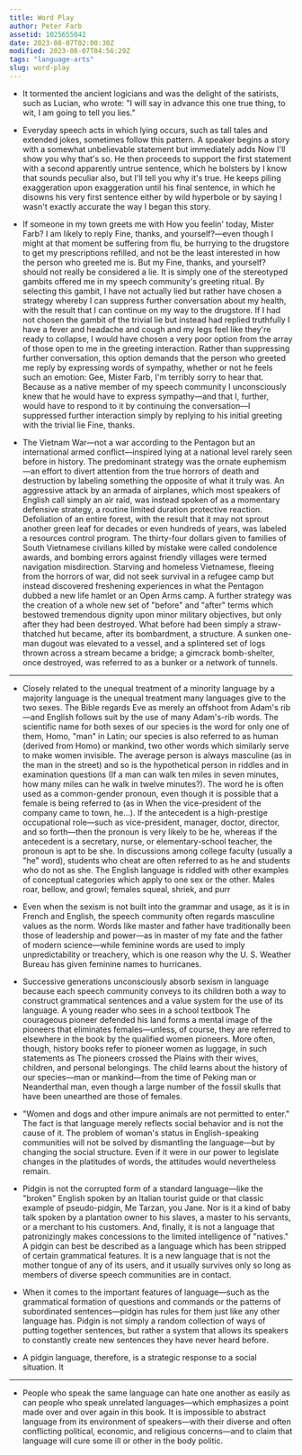 ```yaml
---
title: Word Play
author: Peter Farb
assetid: 1025655042
date: 2023-08-07T02:00:30Z
modified: 2023-08-07T04:56:29Z
tags: "language-arts"
slug: word-play
---
```


*  It tormented the ancient logicians and was the delight of the satirists, such as Lucian, who wrote: "I will say in advance this one true thing, to wit, I am going to tell you lies."

*  Everyday speech acts in which lying occurs, such as tall tales and extended jokes, sometimes follow this pattern. A speaker begins a story with a somewhat unbelievable statement but immediately adds Now I'll show you why that's so. He then proceeds to support the first statement with a second apparently untrue sentence, which he bolsters by I know that sounds peculiar also, but I'll tell you why it's true. He keeps piling exaggeration upon exaggeration until his final sentence, in which he disowns his very first sentence either by wild hyperbole or by saying I wasn't exactly accurate the way I began this story.

*  If someone in my town greets me with How you feelin' today, Mister Farb? I am likely to reply Fine, thanks, and yourself?—even though I might at that moment be suffering from flu, be hurrying to the drugstore to get my prescriptions refilled, and not be the least interested in how the person who greeted me is. But my Fine, thanks, and yourself? should not really be considered a lie. It is simply one of the stereotyped gambits offered me in my speech community's greeting ritual. By selecting this gambit, I have not actually lied but rather have chosen a strategy whereby I can suppress further conversation about my health, with the result that I can continue on my way to the drugstore. If I had not chosen the gambit of the trivial lie but instead had replied truthfully I have a fever and headache and cough and my legs feel like they're ready to collapse, I would have chosen a very poor option from the array of those open to me in the greeting interaction. Rather than suppressing further conversation, this option demands that the person who greeted me reply by expressing words of sympathy, whether or not he feels such an emotion: Gee, Mister Farb, I'm terribly sorry to hear that. Because as a native member of my speech community I unconsciously knew that he would have to express sympathy—and that I, further, would have to respond to it by continuing the conversation—I suppressed further interaction simply by replying to his initial greeting with the trivial lie Fine, thanks.

*  The Vietnam War—not a war according to the Pentagon but an international armed conflict—inspired lying at a national level rarely seen before in history. The predominant strategy was the ornate euphemism—an effort to divert attention from the true horrors of death and destruction by labeling something the opposite of what it truly was. An aggressive attack by an armada of airplanes, which most speakers of English call simply an air raid, was instead spoken of as a momentary defensive strategy, a routine limited duration protective reaction. Defoliation of an entire forest, with the result that it may not sprout another green leaf for decades or even hundreds of years, was labeled a resources control program. The thirty-four dollars given to families of South Vietnamese civilians killed by mistake were called condolence awards, and bombing errors against friendly villages were termed navigation misdirection. Starving and homeless Vietnamese, fleeing from the horrors of war, did not seek survival in a refugee camp but instead discovered freshening experiences in what the Pentagon dubbed a new life hamlet or an Open Arms camp. A further strategy was the creation of a whole new set of "before" and "after" terms which bestowed tremendous dignity upon minor military objectives, but only after they had been destroyed. What before had been simply a straw-thatched hut became, after its bombardment, a structure. A sunken one-man dugout was elevated to a vessel, and a splintered set of logs thrown across a stream became a bridge; a gimcrack bomb-shelter, once destroyed, was referred to as a bunker or a network of tunnels.

---

*  Closely related to the unequal treatment of a minority language by a majority language is the unequal treatment many languages give to the two sexes. The Bible regards Eve as merely an offshoot from Adam's rib—and English follows suit by the use of many Adam's-rib words. The scientific name for both sexes of our species is the word for only one of them, Homo, "man" in Latin; our species is also referred to as human (derived from Homo) or mankind, two other words which similarly serve to make women invisible. The average person is always masculine (as in the man in the street) and so is the hypothetical person in riddles and in examination questions (If a man can walk ten miles in seven minutes, how many miles can he walk in twelve minutes?). The word he is often used as a common-gender pronoun, even though it is possible that a female is being referred to (as in When the vice-president of the company came to town, he…). If the antecedent is a high-prestige occupational role—such as vice-president, manager, doctor, director, and so forth—then the pronoun is very likely to be he, whereas if the antecedent is a secretary, nurse, or elementary-school teacher, the pronoun is apt to be she. In discussions among college faculty (usually a "he" word), students who cheat are often referred to as he and students who do not as she. The English language is riddled with other examples of conceptual categories which apply to one sex or the other. Males roar, bellow, and growl; females squeal, shriek, and purr

*  Even when the sexism is not built into the grammar and usage, as it is in French and English, the speech community often regards masculine values as the norm. Words like master and father have traditionally been those of leadership and power—as in master of my fate and the father of modern science—while feminine words are used to imply unpredictability or treachery, which is one reason why the U. S. Weather Bureau has given feminine names to hurricanes.

*  Successive generations unconsciously absorb sexism in language because each speech community conveys to its children both a way to construct grammatical sentences and a value system for the use of its language. A young reader who sees in a school textbook The courageous pioneer defended his land forms a mental image of the pioneers that eliminates females—unless, of course, they are referred to elsewhere in the book by the qualified women pioneers. More often, though, history books refer to pioneer women as luggage, in such statements as The pioneers crossed the Plains with their wives, children, and personal belongings. The child learns about the history of our species—man or mankind—from the time of Peking man or Neanderthal man, even though a large number of the fossil skulls that have been unearthed are those of females.

*  "Women and dogs and other impure animals are not permitted to enter." The fact is that language merely reflects social behavior and is not the cause of it. The problem of woman's status in English-speaking communities will not be solved by dismantling the language—but by changing the social structure. Even if it were in our power to legislate changes in the platitudes of words, the attitudes would nevertheless remain.

*  Pidgin is not the corrupted form of a standard language—like the "broken" English spoken by an Italian tourist guide or that classic example of pseudo-pidgin, Me Tarzan, you Jane. Nor is it a kind of baby talk spoken by a plantation owner to his slaves, a master to his servants, or a merchant to his customers. And, finally, it is not a language that patronizingly makes concessions to the limited intelligence of "natives." A pidgin can best be described as a language which has been stripped of certain grammatical features. It is a new language that is not the mother tongue of any of its users, and it usually survives only so long as members of diverse speech communities are in contact.

*  When it comes to the important features of language—such as the grammatical formation of questions and commands or the patterns of subordinated sentences—pidgin has rules for them just like any other language has. Pidgin is not simply a random collection of ways of putting together sentences, but rather a system that allows its speakers to constantly create new sentences they have never heard before.

*  A pidgin language, therefore, is a strategic response to a social situation. It

---

*  People who speak the same language can hate one another as easily as can people who speak unrelated languages—which emphasizes a point made over and over again in this book. It is impossible to abstract language from its environment of speakers—with their diverse and often conflicting political, economic, and religious concerns—and to claim that language will cure some ill or other in the body politic.

